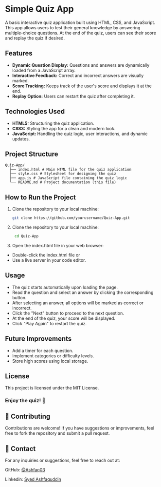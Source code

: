   # Simple Quiz App

A basic interactive quiz application built using HTML, CSS, and JavaScript. This app allows users to test their general knowledge by answering multiple-choice questions. At the end of the quiz, users can see their score and replay the quiz if desired.

## Features

- **Dynamic Question Display:** Questions and answers are dynamically loaded from a JavaScript array.
- **Interactive Feedback:** Correct and incorrect answers are visually marked.
- **Score Tracking:** Keeps track of the user's score and displays it at the end.
- **Replay Option:** Users can restart the quiz after completing it.

## Technologies Used

- **HTML5:** Structuring the quiz application.
- **CSS3:** Styling the app for a clean and modern look.
- **JavaScript:** Handling the quiz logic, user interactions, and dynamic updates.

## Project Structure

    Quiz-App/ 
      ├── index.html # Main HTML file for the quiz application 
      ├── style.css # Stylesheet for designing the quiz 
      ├── app.js # JavaScript file containing the quiz logic 
      └── README.md # Project documentation (this file)


## How to Run the Project

1. Clone the repository to your local machine:
   ```bash
   git clone https://github.com/yourusername/Quiz-App.git
1. Clone the repository to your local machine:
   ```bash
    cd Quiz-App
3. Open the index.html file in your web browser:
  - Double-click the index.html file or
  - Use a live server in your code editor.

## Usage
  - The quiz starts automatically upon loading the page.
  - Read the question and select an answer by clicking the corresponding button.
  - After selecting an answer, all options will be marked as correct or incorrect.
  - Click the "Next" button to proceed to the next question.
  - At the end of the quiz, your score will be displayed.
  - Click "Play Again" to restart the quiz.

## Future Improvements
 - Add a timer for each question.
 - Implement categories or difficulty levels.
 - Store high scores using local storage.

## License
  This project is licensed under the MIT License.

### Enjoy the quiz! 🎉

## 🤝 Contributing
Contributions are welcome! If you have suggestions or improvements, feel free to fork the repository and submit a pull request.

## 📧 Contact
For any inquiries or suggestions, feel free to reach out at:

GitHub: [@Ashfaq03](https://github.com/Ashfaq03)

Linkedin: [Syed Ashfaquddin](https://www.linkedin.com/in/syedashfaquddin/)
